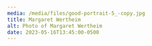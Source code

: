 ```yaml
---
media: /media/files/good-portrait-5_-copy.jpg
title: Margaret Wertheim
alt: Photo of Margaret Wertheim
date: 2023-05-16T13:45:00-0500
---
```

